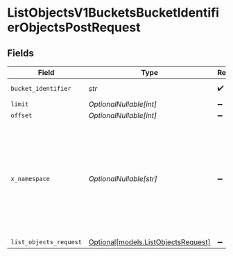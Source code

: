 # ListObjectsV1BucketsBucketIdentifierObjectsPostRequest


## Fields

| Field                                                                                                                                                                                 | Type                                                                                                                                                                                  | Required                                                                                                                                                                              | Description                                                                                                                                                                           |
| ------------------------------------------------------------------------------------------------------------------------------------------------------------------------------------- | ------------------------------------------------------------------------------------------------------------------------------------------------------------------------------------- | ------------------------------------------------------------------------------------------------------------------------------------------------------------------------------------- | ------------------------------------------------------------------------------------------------------------------------------------------------------------------------------------- |
| `bucket_identifier`                                                                                                                                                                   | *str*                                                                                                                                                                                 | :heavy_check_mark:                                                                                                                                                                    | Identifier of the bucket                                                                                                                                                              |
| `limit`                                                                                                                                                                               | *OptionalNullable[int]*                                                                                                                                                               | :heavy_minus_sign:                                                                                                                                                                    | N/A                                                                                                                                                                                   |
| `offset`                                                                                                                                                                              | *OptionalNullable[int]*                                                                                                                                                               | :heavy_minus_sign:                                                                                                                                                                    | N/A                                                                                                                                                                                   |
| `x_namespace`                                                                                                                                                                         | *OptionalNullable[str]*                                                                                                                                                               | :heavy_minus_sign:                                                                                                                                                                    | Optional namespace for data isolation. This can be a namespace name or namespace ID. Example: 'netflix_prod' or 'ns_1234567890'. To create a namespace, use the /namespaces endpoint. |
| `list_objects_request`                                                                                                                                                                | [Optional[models.ListObjectsRequest]](../models/listobjectsrequest.md)                                                                                                                | :heavy_minus_sign:                                                                                                                                                                    | N/A                                                                                                                                                                                   |
